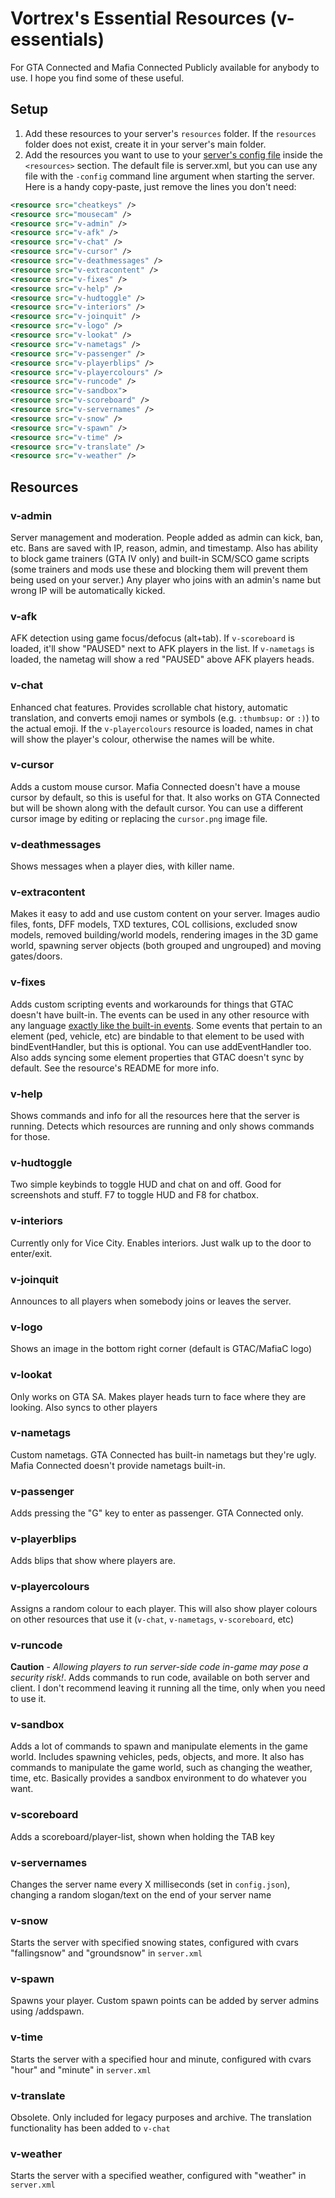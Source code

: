 # Vortrex's Essential Resources (v-essentials)
For GTA Connected and Mafia Connected
Publicly available for anybody to use. I hope you find some of these useful.

## Setup
1. Add these resources to your server's `resources` folder. If the `resources` folder does not exist, create it in your server's main folder.
2. Add the resources you want to use to your [server's config file](https://wiki.gtaconnected.com/ServerConfiguration) inside the `<resources>` section. The default file is server.xml, but you can use any file with the `-config` command line argument when starting the server. Here is a handy copy-paste, just remove the lines you don't need:
```xml
<resource src="cheatkeys" />
<resource src="mousecam" />
<resource src="v-admin" />
<resource src="v-afk" />
<resource src="v-chat" />
<resource src="v-cursor" />
<resource src="v-deathmessages" />
<resource src="v-extracontent" />
<resource src="v-fixes" />
<resource src="v-help" />
<resource src="v-hudtoggle" />
<resource src="v-interiors" />
<resource src="v-joinquit" />
<resource src="v-logo" />
<resource src="v-lookat" />
<resource src="v-nametags" />
<resource src="v-passenger" />
<resource src="v-playerblips" />
<resource src="v-playercolours" />
<resource src="v-runcode" />
<resource src="v-sandbox">
<resource src="v-scoreboard" />
<resource src="v-servernames" />
<resource src="v-snow" />
<resource src="v-spawn" />
<resource src="v-time" />
<resource src="v-translate" />
<resource src="v-weather" />
```

## Resources
### v-admin
Server management and moderation. People added as admin can kick, ban, etc. Bans are saved with IP, reason, admin, and timestamp.
Also has ability to block game trainers (GTA IV only) and built-in SCM/SCO game scripts (some trainers and mods use these and blocking them will prevent them being used on your server.)
Any player who joins with an admin's name but wrong IP will be automatically kicked.

### v-afk
AFK detection using game focus/defocus (alt+tab). If `v-scoreboard` is loaded, it'll show "PAUSED" next to AFK players in the list. If `v-nametags` is loaded, the nametag will show a red "PAUSED" above AFK players heads.

### v-chat
Enhanced chat features. Provides scrollable chat history, automatic translation, and converts emoji names or symbols (e.g. `:thumbsup:` or `:)`) to the actual emoji. If the `v-playercolours` resource is loaded, names in chat will show the player's colour, otherwise the names will be white.

### v-cursor
Adds a custom mouse cursor. Mafia Connected doesn't have a mouse cursor by default, so this is useful for that. It also works on GTA Connected but will be shown along with the default cursor. You can use a different cursor image by editing or replacing the `cursor.png` image file.

### v-deathmessages
Shows messages when a player dies, with killer name.

### v-extracontent
Makes it easy to add and use custom content on your server. Images audio files, fonts, DFF models, TXD textures, COL collisions, excluded snow models, removed building/world models, rendering images in the 3D game world, spawning server objects (both grouped and ungrouped) and moving gates/doors.

### v-fixes
Adds custom scripting events and workarounds for things that GTAC doesn't have built-in. The events can be used in any other resource with any language [exactly like the built-in events](https://wiki.gtaconnected.com/HowTo/Events). Some events that pertain to an element (ped, vehicle, etc) are bindable to that element to be used with bindEventHandler, but this is optional. You can use addEventHandler too. Also adds syncing some element properties that GTAC doesn't sync by default. See the resource's README for more info.

### v-help
Shows commands and info for all the resources here that the server is running. Detects which resources are running and only shows commands for those.

### v-hudtoggle
Two simple keybinds to toggle HUD and chat on and off. Good for screenshots and stuff.
F7 to toggle HUD and F8 for chatbox.

### v-interiors
Currently only for Vice City. Enables interiors. Just walk up to the door to enter/exit.

### v-joinquit
Announces to all players when somebody joins or leaves the server.

### v-logo
Shows an image in the bottom right corner (default is GTAC/MafiaC logo)

### v-lookat
Only works on GTA SA. Makes player heads turn to face where they are looking. Also syncs to other players

### v-nametags
Custom nametags. GTA Connected has built-in nametags but they're ugly. Mafia Connected doesn't provide nametags built-in.

### v-passenger
Adds pressing the "G" key to enter as passenger. GTA Connected only.

### v-playerblips
Adds blips that show where players are.

### v-playercolours
Assigns a random colour to each player. This will also show player colours on other resources that use it (`v-chat`, `v-nametags`, `v-scoreboard`, etc)

### v-runcode
**Caution** - *Allowing players to run server-side code in-game may pose a security risk!*. Adds commands to run code, available on both server and client. I don't recommend leaving it running all the time, only when you need to use it.

### v-sandbox
Adds a lot of commands to spawn and manipulate elements in the game world. Includes spawning vehicles, peds, objects, and more. It also has commands to manipulate the game world, such as changing the weather, time, etc. Basically provides a sandbox environment to do whatever you want.

### v-scoreboard
Adds a scoreboard/player-list, shown when holding the TAB key

### v-servernames
Changes the server name every X milliseconds (set in `config.json`), changing a random slogan/text on the end of your server name

### v-snow
Starts the server with specified snowing states, configured with cvars "fallingsnow" and "groundsnow" in `server.xml`

### v-spawn
Spawns your player. Custom spawn points can be added by server admins using /addspawn.

### v-time
Starts the server with a specified hour and minute, configured with cvars "hour" and "minute" in `server.xml`

### v-translate
Obsolete. Only included for legacy purposes and archive. The translation functionality has been added to `v-chat`

### v-weather
Starts the server with a specified weather, configured with "weather" in `server.xml`

